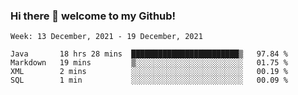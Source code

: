 ### Hi there 👋 welcome to my Github! 

<!--START_SECTION:waka-->
```text
Week: 13 December, 2021 - 19 December, 2021

Java       18 hrs 28 mins  ████████████████████████▒   97.84 % 
Markdown   19 mins         ▒░░░░░░░░░░░░░░░░░░░░░░░░   01.75 % 
XML        2 mins          ░░░░░░░░░░░░░░░░░░░░░░░░░   00.19 % 
SQL        1 min           ░░░░░░░░░░░░░░░░░░░░░░░░░   00.09 % 
```
<!--END_SECTION:waka-->
